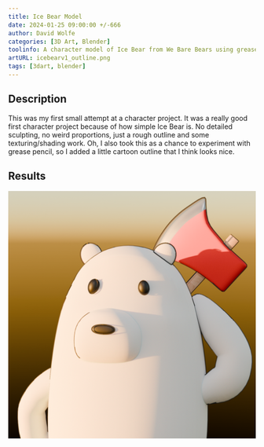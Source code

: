 ```yaml
---
title: Ice Bear Model
date: 2024-01-25 09:00:00 +/-666
author: David Wolfe
categories: [3D Art, Blender]
toolinfo: A character model of Ice Bear from We Bare Bears using grease pencil!
artURL: icebearv1_outline.png
tags: [3dart, blender] 
---
```

## Description

This was my first small attempt at a character project. It was a really good first character project because of how simple Ice Bear is. No detailed sculpting, no weird proportions, just a rough outline and some texturing/shading work. Oh, I also took this as a chance to experiment with grease pencil, so I added a little cartoon outline that I think looks nice.

## Results

![Graph Demo](/images/3dart/icebearv1_outline.png)